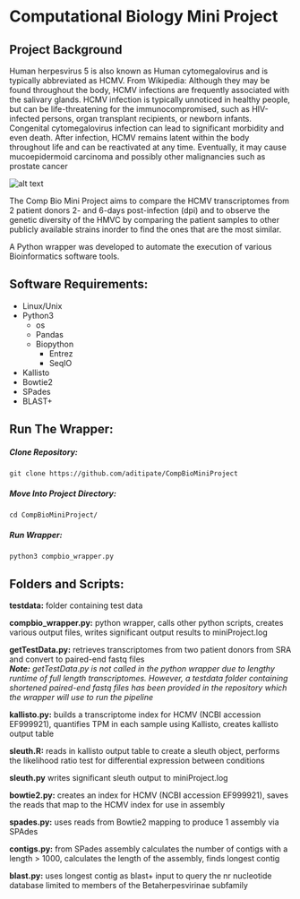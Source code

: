 # Computational Biology Mini Project 

## Project Background 
Human herpesvirus 5 is also known as Human cytomegalovirus and is typically abbreviated as HCMV.
From Wikipedia: Although they may be found throughout the body, HCMV infections are frequently associated with the
salivary glands. HCMV infection is typically unnoticed in healthy people, but can be life-threatening for the
immunocompromised, such as HIV-infected persons, organ transplant recipients, or newborn infants. Congenital
cytomegalovirus infection can lead to significant morbidity and even death. After infection, HCMV remains latent within
the body throughout life and can be reactivated at any time. Eventually, it may cause mucoepidermoid carcinoma and
possibly other malignancies such as prostate cancer

![alt text](https://assets.teenvogue.com/photos/5633c437315908291450e9af/1:1/w_350%2Ch_350%2Cc_limit/herpes.jpg)

The Comp Bio Mini Project aims to compare the HCMV transcriptomes from 2 patient donors 2- and 6-days post-infection (dpi) and to observe the genetic diversity of the HMVC by comparing the patient samples to other publicly available strains inorder to find the ones that are the most similar.  

A Python wrapper was developed to automate the execution of various Bioinformatics software tools. 

## Software Requirements: 
* Linux/Unix
* Python3
    * os
    * Pandas
    * Biopython
        * Entrez
        * SeqIO
* Kallisto
* Bowtie2
* SPades
* BLAST+

## Run The Wrapper: 

<h5> Clone Repository: </h5> 

`git clone https://github.com/aditipate/CompBioMiniProject`

<h5> Move Into Project Directory: </h5>

`cd CompBioMiniProject/`

<h5> Run Wrapper: </h5>

`python3 compbio_wrapper.py`

## Folders and Scripts: 

**testdata:** folder containing test data </br>

**compbio_wrapper.py:** python wrapper, calls other python scripts, creates various output files, writes significant output results to miniProject.log </br> 

**getTestData.py:** retrieves transcriptomes from two patient donors from SRA and convert to paired-end fastq files </br>
***Note:*** *getTestData.py is not called in the python wrapper due to lengthy runtime of full length transcriptomes. However, a testdata folder containing shortened paired-end fastq files has been provided in the repository which the wrapper will use to run the pipeline* </br>

**kallisto.py:** builds a transcriptome index for HCMV (NCBI accession EF999921), quantifies TPM in each sample using Kallisto, creates kallisto output table </br>

**sleuth.R:** reads in kallisto output table to create a sleuth object, performs the likelihood ratio test for differential expression between conditions </br>

**sleuth.py** writes significant sleuth output to miniProject.log </br>

**bowtie2.py:** creates an index for HCMV (NCBI accession EF999921), saves the reads that map to the HCMV index for use in assembly </br>

**spades.py:** uses reads from Bowtie2 mapping to produce 1 assembly via SPAdes </br>

**contigs.py:** from SPades assembly calculates the number of contigs with a length > 1000, calculates the length of the assembly, finds longest contig </br>

**blast.py:**  uses longest contig as blast+ input to query the nr nucleotide database limited to members of the Betaherpesvirinae subfamily

